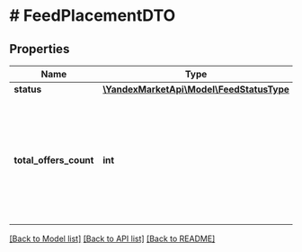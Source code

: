 # # FeedPlacementDTO

## Properties

Name | Type | Description | Notes
------------ | ------------- | ------------- | -------------
**status** | [**\YandexMarketApi\Model\FeedStatusType**](FeedStatusType.md) |  | [optional]
**total_offers_count** | **int** | Количество предложений из прайс-листа, которые размещаются на Яндекс Маркете в момент выполнения запроса. | [optional]

[[Back to Model list]](../../README.md#models) [[Back to API list]](../../README.md#endpoints) [[Back to README]](../../README.md)
